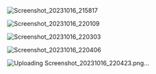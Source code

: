 ![Screenshot_20231016_215817](https://github.com/Skaditya007/Flutter_RESTAPI_Firebase/assets/95046114/5369108b-b386-4d54-8ede-226d2c0a97bb)

![Screenshot_20231016_220109](https://github.com/Skaditya007/Flutter_RESTAPI_Firebase/assets/95046114/d8d21a9b-0cca-456c-9455-8f22c2df6aad)

![Screenshot_20231016_220303](https://github.com/Skaditya007/Flutter_RESTAPI_Firebase/assets/95046114/882873ec-dcbd-4b60-a5df-e292db1a2505)

![Screenshot_20231016_220406](https://github.com/Skaditya007/Flutter_RESTAPI_Firebase/assets/95046114/9bcaddac-f618-405b-93ba-e3bd9a46b81c)

![Uploading Screenshot_20231016_220423.png…]()


